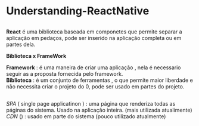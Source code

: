 # Understanding-ReactNative
##

**React** é uma biblioteca baseada em componetes que permite separar a aplicação em pedaços, 
pode ser inserido na aplicação completa ou em partes dela.  

**Biblioteca x FrameWork**

**Framework** : é uma maneira de criar uma aplicação , nela é necessario seguir as a proposta fornecida pelo framework. <br>
**Biblioteca** : é um conjunto de ferramentas , o que permite maior liberdade e não necessita criar o projeto do 0, pode ser usado em partes do projeto. 

##

*SPA* ( single page applicatinon ) : uma página que renderiza todas as páginas do sistema. Usado na aplicação inteira. (mais utilizada atualimente) <br>
*CDN* () : usado em parte do sistema (pouco utilizado atualmente)

